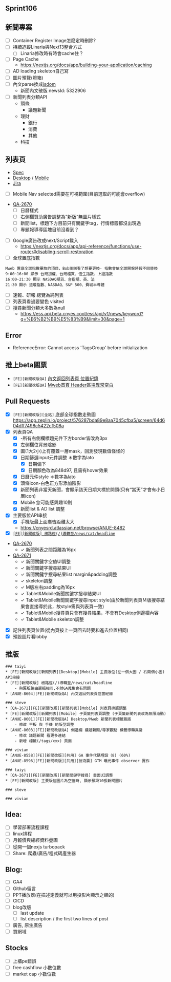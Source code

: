 ## Sprint106

## 新聞專案

* [ ] Container Register Image怎麼定時刪除?
* [ ] 持續追蹤Linaria與Next13整合方式
	* [ ] Linaria修改時有時會cache住？
 * [ ] Page Cache
	 * https://nextjs.org/docs/app/building-your-application/caching
* [ ] AD loading skeleton自己寫
* [ ] 圖片預覽(燈箱)
* [ ] 內文parse換成[jsdom](https://www.npmjs.com/package/jsdom)
	* 新聞內文破版 newsId:   5322906  
* [ ]  新聞列表分類API
	* 頭條
		* 議題新聞
	* 理財
		* 銀行
		* 消費
		* 其他
	* 科技

## 列表頁
* [Spec](https://cnyesrd.atlassian.net/wiki/spaces/PS/pages/2143387649)
* [Desktop](https://app.zeplin.io/project/576287bda89e8aa7045cfba5/screen/64bf3d5ab80488509d649a7e) /  [Mobile](https://app.zeplin.io/project/576287bda89e8aa7045cfba5/screen/64d0b64c955b232302230055)
 * [Jira](https://cnyesrd.atlassian.net/browse/ANUE-8330)

* [ ] Mobile Nav selected需要在可視範圍(目前選取的可能會overflow)
* [QA-2670](https://cnyesrd.atlassian.net/browse/QA-2670)
	* [ ] 日曆樣式
	* [ ] 右側欄贊助廣告調整為”新版“無圖片樣式
	* [ ] 新聞list，標題下方目前只有關鍵字tag，行情標籤都沒出現過
	* [ ] 專題報導導區塊目前沒看到？
 
* [ ] Google廣告改成next/Script載入
	* https://nextjs.org/docs/app/api-reference/functions/use-router#disabling-scroll-restoration
* [ ] 全球置底指數
```
Mweb 置底全球指數要放的項目，Bob剛剛看了想要更換- 指數會依全球開盤時段不同替換  
9:00~16:00 顯示 台灣加權、台灣櫃買、恆生指數、上證指數　
16:00-21:30 顯示 NASDAQ期貨、台指期、英、法  
21:30 顯示 道瓊指數、NASDAQ、S&P 500、費城半導體
```

* [ ] 速報、研報 總覽為純列表
* [ ] 列表頁看過要變色 visited
* [ ] 搜尋新聞分類大多數為null
	* https://ess.api.beta.cnyes.cool/ess/api/v1/news/keyword?q=%E6%B2%B9%E5%83%B9&limit=30&page=1

## Error
* ReferenceError: Cannot access 'TagsGroup' before initialization

## 推上beta關票
* `[FE][新聞改版QA]` [內文返回列表頁 位置紀錄](https://cnyesrd.atlassian.net/browse/ANUE-8604)
* `[FE][新聞改版QA]` [Mweb首頁 Header區塊異常空白](https://cnyesrd.atlassian.net/browse/ANUE-8607)


##  Pull Requests
* [x] `[FE][新聞改版][全站]` 底部全球指數走勢圖
	https://app.zeplin.io/project/576287bda89e8aa7045cfba5/screen/64d604dff7498c5422cf508a
* [x] 列表頁QA
	* [x] -所有右側欄標題元件下方border皆改為3px
	* [x] 左側欄位背景陰影
	* [x] 圖(1大2小)上有覆蓋一層mask，回測發現數值怪怪的
	* [x] 日期篩選input元件調整 ＊數字為lato
		* [x] 日期偏下
		* [x] 日期顏色改為848d97, 且需有hover效果
	* [x] 日曆元件style ＊數字為lato
	* [x] 頭條icon-白色正方形添加陰影
	* [x] 新聞列表非當天新聞，會顯示該天日期大標於開頭(只有“當天”才會有小日曆icon)
	* [x] Mobile 您可能感興趣10則
	* [x] 新聞list & AD list 調整
* [x] 主要版位API串接
	* [x] 手機版最上面廣告距離太大
	* https://cnyesrd.atlassian.net/browse/ANUE-8482
* [x] [`[FE][新聞改版] 根路徑(/)導轉至/news/cat/headline`](https://gitlab.cnyes.cool/anue/frontend/fe-cnyes/-/merge_requests/118)
* [QA-2670](https://cnyesrd.atlassian.net/browse/QA-2670)
	* ✓ 新聞列表之間距離為16px
* [QA-2671](https://cnyesrd.atlassian.net/browse/QA-2671)
	- ✓ 新聞關鍵字空值UI調整
	- ✓  新聞關鍵字搜尋結果UI
	- ✓  新聞關鍵字搜尋結果list margin&padding調整
	- ✓  skeleton調整
	- ✓  M版左右padding為16px
	- ✓  Tablet&Mobile新聞關鍵字搜尋結果UI
	- ✓  Tablet&Mobile新聞關鍵字搜尋input style(由於新聞列表頁Ｍ版搜尋結果會直接導於此，故style需與列表頁一致)
	- ✓  Tablet&Mobile搜尋頁只會有搜尋結果，不會有Desktop側邊欄內容
	- ✓  Tablet&Mobile skeleton調整
* [x] 記住列表頁位置(從內頁按上一頁回去時要和進去位置相同)
* [x] 預設圖片看lobby

## 推版
```
### taiyi
* [FE][新聞改版][新聞列表][Desktop][Mobile] 主要版位(左一個大圖 / 右兩個小圖) API串接
* [FE][新聞改版] 根路徑(/)導轉至/news/cat/headline
	- 與舊版路由邏輯相同,不然GA蒐集會有問題
* [ANUE-8604][FE][新聞改版QA] 內文返回列表頁位置紀錄

### steve
* [QA-2672][FE][新聞改版][新聞列表][Mobile] 列表頁排版調整
* [FE][新聞改版][新聞列表][Mobile] 子頁籤列表頁調整 (子頁籤新聞列表改為無限滾動)
* [ANUE-8601][FE][新聞改版QA] Desktop/Mweb 新聞列表標籤跑版
	- 修改 平板 與 手機 的版型調整
* [ANUE-8603][FE][新聞改版QA] 側邊欄 議題新聞/專家觀點 標籤導轉異常
	- 修改 議題新聞 看更多連結
	- 新增 標籤(/tags/xxx) 頁面

### vivian
* [ANUE-8558][FE][新聞改版][共用] GA 事件代碼埋設（8) (60%)
* [ANUE-8596][FE][新聞改版][共用][技術票] GTM 曝光事件 observer 實作
```

```
### taiyi
* [QA-2671][FE][新聞改版][新聞關鍵字搜尋] 畫面UI調整
* [FE][新聞改版] 主要版位圖片為空值時, 顯示預設10張新聞圖片

### steve

### vivian
```
## Idea:
* [ ] 學習部署流程課程
* [ ] linux排程
* [ ] 月報價與總經資料疊圖
* [ ] 從開一個nexjs turbopack
* [ ] Share: 爬蟲/廣告/程式碼產生器

## Blog: 
* [ ] GA4
* [ ] Github留言
* [ ] PPT播放器(在描述定義就可以用投影片顯示之類的)
* [ ] CICD
* [ ] blog改版
	* [ ] last update
	* [ ] list description / the first two lines of post
* [ ] 廣告, 原生廣告
* [ ] 買網域

## Stocks
* [ ] 上櫃pe錯誤
* [ ] free cashflow 小數位數
* [ ] market cap 小數位數
